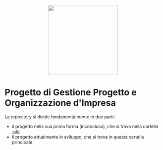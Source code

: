 <div align="center">
  <img align="center" src="https://github.com/I-I-S-Viola-Marchesini/Progetto_GPOI_VISE/blob/main/img/VISE.svg" width="225px">
</div>

# Progetto di Gestione Progetto e Organizzazione d'Impresa
La repository si divide fondamentalmente in due parti:
<ul>
<li> il progetto nella sua prima forma (inconcluso), che si trova nella cartella <a href="https://github.com/I-I-S-Viola-Marchesini/Progetto_GPOI_VISE/tree/main/.old"> .old </a> </li>
<li> il progetto attualmente in sviluppo, che si trova in questa cartella principale </li>
</ul>
